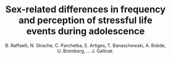 ---
author: B. Raffaelli, N. Strache, C. Parchetka, E. Artiges, T. Banaschewski, A. Bokde, U. Bromberg, ... J. Gallinat.
title: Sex-related differences in frequency and perception of stressful life events during adolescence
journal: Journal of Public Health (Germany)
year: 2016
type: article
doi: 10.1007/s10389-016-0731-x
volume: 24
number: 5
---